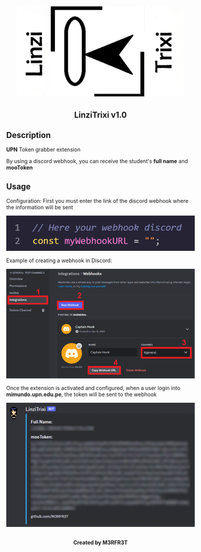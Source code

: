 <h1 align="center"><img src="/img/LinziTrixi.png" alt="LinziTrixi" width="448px" height="240px"></h1>
<h2 align="center">LinziTrixi v1.0</h2>

## Description

<p><b>UPN</b> Token grabber extension</p>
<p>By using a discord webhook, you can receive the student's <b>full name</b> and <b>mooToken</b></p>

## Usage

<p>Configuration: First you must enter the link of the discord webhook where the information will be sent</p>

<p><img src="/img/code.png" alt="code"></p>

<p>Example of creating a webhook in Discord: </p>

<p><img src="/img/webhook.png" alt="webhook"></p>

<p>Once the extension is activated and configured, when a user login into <b>mimundo.upn.edu.pe</b>, the token will be sent to the webhook</p>

<p><img src="/img/example.png" alt="example"></p>

##
<h4 align="center">Created by M3RFR3T</h1>
